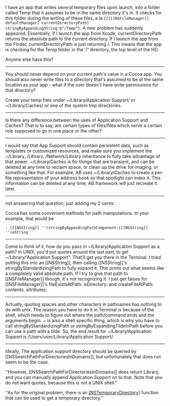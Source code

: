I have an app that writes several temporary files upon launch, into a folder called Temp that it assumes to be in the same directory it's in. It checks for this folder during the writing of these files, a la <code>[[[[[NSFileManager]] defaultManager] currentDirectoryPath] stringByAppendingString:@"/Temp"]</code>. A new problem has suddenly appeared. Essentially, if I launch the app from Xcode, currentDirectoryPath returns the absolute path to the current directory. If I launch the app from the Finder, currentDirectoryPath is just returning /. This means that the app is checking for the Temp folder in the '/' directory, the top level of the HD.

Anyone else have this?

----

You should never depend on your current path's value in a Cocoa app. You should also never write files to a directory that's assumed to be at the same location as your app - what if the user doesn't have write permissions for that directory?

Create your temp files under ~/Library/Application Support/  or ~/Library/Caches/ or one of the system tmp directories.

----

Is there any difference between the uses of Application Support and Caches? That is to say, are certain types of files/files which serve a certain role supposed to go in one place or the other?

----

I would say that App Support should contain persistent data, such as templates or customized resources, and make sure you implement the ~/Library, /Library, /Network/Library inheritance to fully take advantage of that power.  ~/Library/Caches is for things that are transient, and can be deleted at any time to reclaim space, or clean up the drive for imaging, or something like that.  For example, AB uses ~/Library/Caches to create a per-file representation of your address book so that spotlight can index it.  This information can be deleted at any time, AB.framework will just recreate it later.

----
not answering that question, just adding my 2 cents:

Cocoa has some convenient methods for path manipulations. In your example, that would be

<code>- ([[NSString]] '')stringByAppendingPathComponent:([[NSString]] '')aString</code>

----

Come to think of it, how do you pass in ~/Library/Application Support as a path? In UNIX, you'd put quotes around the last part, to get ~/Library/'Application Support". That'll get you there in the Terminal. I tried putting this into an [[NSString]], then calling [[NSString]]'s stringByStandardizingPath to fully expand it. This prints out what seems like a completely valid absolute path. If I try to give that path to [[NSFileManager]] though, it's not recognizing it. I just get falses for [[NSFileManager]]'s fileExistsAtPath: isDirectory: and createFileAtPath: contents: attributes:

----

Actually, quoting spaces and other characters in pathnames has nothing to do with unix.  The reason you have to do it in Terminal is because of the shell, which needs to figure out where the path/command ends and the arguments begin.  ~ is also a shell specific thing, which is why you have to call stringByStandardizingPath or stringByExpandingTildeInPath before you can use a path with a tilde.  So, the end result for ~/Library/Application Support is /Users/user/Library/Application Support/

----

Ideally, The application support directory should be queried by [[NSSearchPathForDirectoriesInDomains]], but unfortunately that does not seem to be the case.

''However, [[NSSearchPathForDirectoriesInDomains]] does return Library, and you can manually append Application Support on to that. Note that you do not want quotes, because this is not a UNIX shell.''

''As for the original problem, there is an [[NSTemporaryDirectory]]() function that can be used to get a temporary directory.''